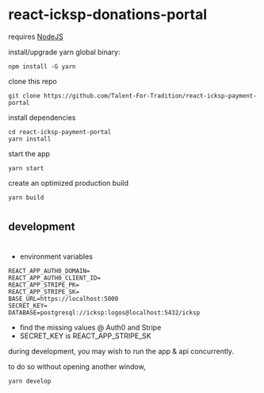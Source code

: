 # react-icksp-donations-portal
requires [NodeJS](https://nodejs.org/en/)


install/upgrade yarn global binary:
    
    npm install -G yarn

clone this repo

    git clone https://github.com/Talent-For-Tradition/react-icksp-payment-portal
    

install dependencies

    cd react-icksp-payment-portal
    yarn install


start the app

    yarn start


create an optimized production build

    yarn build

#
## development
#

- environment variables
```
REACT_APP_AUTH0_DOMAIN=
REACT_APP_AUTH0_CLIENT_ID=
REACT_APP_STRIPE_PK=
REACT_APP_STRIPE_SK=
BASE_URL=https://localhost:5000
SECRET_KEY=
DATABASE=postgresql://icksp:logos@localhost:5432/icksp
```
- find the missing values @ Auth0 and Stripe
- SECRET_KEY is REACT_APP_STRIPE_SK

during development, you may wish to run the app & api concurrently.

to do so without opening another window,

    yarn develop
